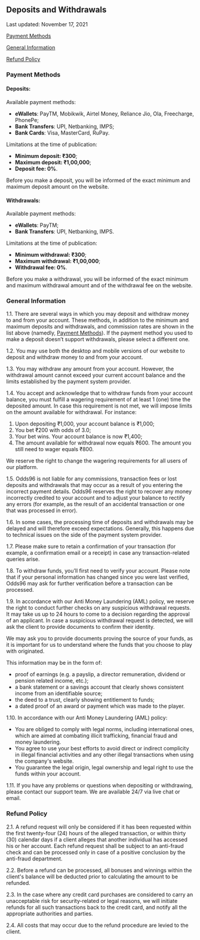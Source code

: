 ## Deposits and Withdrawals

<Version>Last updated: November 17, 2021</Version>

[Payment Methods](#payment-methods)

[General Information](#general-information)

[Refund Policy](#refund-policy)

### Payment Methods

#### Deposits:

Available payment methods:

 -   **eWallets**: PayTM, Mobikwik, Airtel Money, Reliance Jio, Ola, Freecharge, PhonePe;  
 -   **Bank Transfers**: UPI, Netbanking, IMPS;  
 -   **Bank Cards**: Visa, MasterCard, RuPay.  

Limitations at the time of publication:

 - **Minimum deposit: ₹300**; 
 - **Maximum deposit: ₹1,00,000**; 
 - **Deposit fee: 0%**.

Before you make a deposit, you will be informed of the exact minimum and maximum deposit amount on the website.

#### Withdrawals:

Available payment methods:  

-   **eWallets**: PayTM;
-   **Bank Transfers**: UPI, Netbanking, IMPS.

Limitations at the time of publication: 

 - **Minimum withdrawal: ₹300**;
 - **Maximum withdrawal: ₹1,00,000**; 
 - **Withdrawal fee: 0%**.

Before you make a withdrawal, you will be informed of the exact minimum and maximum withdrawal amount and of the withdrawal fee on the website.

### General Information

1.1. There are several ways in which you may deposit and withdraw money to and from your account. These methods, in addition to the minimum and maximum deposits and withdrawals, and commission rates are shown in the list above (namedly, [Payment Methods](#payment-methods)). If the payment method you used to make a deposit doesn’t support withdrawals, please select a different one.

1.2. You may use both the desktop and mobile versions of our website to deposit and withdraw money to and from your account.

1.3. You may withdraw any amount from your account. However, the withdrawal amount cannot exceed your current account balance and the limits established by the payment system provider.

1.4. You accept and acknowledge that to withdraw funds from your account balance, you must fulfill a wagering requirement of at least 1 (one) time the deposited amount. In case this requirement is not met, we will impose limits on the amount available for withdrawal. For instance:

1. Upon depositing ₹1,000, your account balance is ₹1,000;
2. You bet ₹200 with odds of 3.0;
3. Your bet wins. Your account balance is now ₹1,400;
4. The amount available for withdrawal now equals ₹600. The amount you still need to wager equals ₹800.

We reserve the right to change the wagering requirements for all users of our platform.

1.5. Odds96 is not liable for any commissions, transaction fees or lost deposits and withdrawals that may occur as a result of you entering the incorrect payment details. Odds96 reserves the right to recover any money incorrectly credited to your account and to adjust your balance to rectify any errors (for example, as the result of an accidental transaction or one that was processed in error).

1.6. In some cases, the processing time of deposits and withdrawals may be delayed and will therefore exceed expectations. Generally, this happens due to technical issues on the side of the payment system provider.

1.7. Please make sure to retain a confirmation of your transaction (for example, a confirmation email or a receipt) in case any transaction-related queries arise.

1.8. To withdraw funds, you’ll first need to verify your account. Please note that if your personal information has changed since you were last verified, Odds96 may ask for further verification before a transaction can be processed.

1.9. In accordance with our Anti Money Laundering (AML) policy, we reserve the right to conduct further checks on any suspicious withdrawal requests. It may take us up to 24 hours to come to a decision regarding the approval of an applicant. In case a suspicious withdrawal request is detected, we will ask the client to provide documents to confirm their identity.

We may ask you to provide documents proving the source of your funds, as it is important for us to understand where the funds that you choose to play with originated.

This information may be in the form of:

- proof of earnings (e.g. a payslip, a director remuneration, dividend or pension related income, etc.);
- a bank statement or a savings account that clearly shows consistent income from an identifiable source;
- the deed to a trust, clearly showing entitlement to funds;
- a dated proof of an award or payment which was made to the player.

1.10. In accordance with our Anti Money Laundering (AML) policy:

- You are obliged to comply with legal norms, including international ones, which are aimed at combating illicit trafficking, financial fraud and money laundering.
- You agree to use your best efforts to avoid direct or indirect complicity in illegal financial activities and any other illegal transactions when using the company's website.
- You guarantee the legal origin, legal ownership and legal right to use the funds within your account.

1.11. If you have any problems or questions when depositing or withdrawing, please contact our support team. We are available 24/7 via live chat or email.

### Refund Policy

2.1. A refund request will only be considered if it has been requested within the first twenty-four (24) hours of the alleged transaction, or within thirty (30) calendar days if a client alleges that another individual has accessed his or her account. Each refund request shall be subject to an anti-fraud check and can be processed only in case of a positive conclusion by the anti-fraud department.

2.2. Before a refund can be processed, all bonuses and winnings within the client's balance will be deducted prior to calculating the amount to be refunded.

2.3. In the case where any сredit сard purchases are considered to carry an unacceptable risk for security-related or legal reasons, we will initiate refunds for all such transactions back to the сredit сard, and notify all the appropriate authorities and parties.

2.4. All costs that may occur due to the refund procedure are levied to the client.
<!--stackedit_data:
eyJoaXN0b3J5IjpbLTExNDU3ODg5MjAsLTQzMzQ0MjEwMywtMT
I4NDcwNjc3LC04MTAyOTM4NTcsMzY1MDQ3ODQ0LC0xNTM0OTM5
MzU2LDE0NjQ5ODEyNzAsLTUzNjk0MzExXX0=
-->